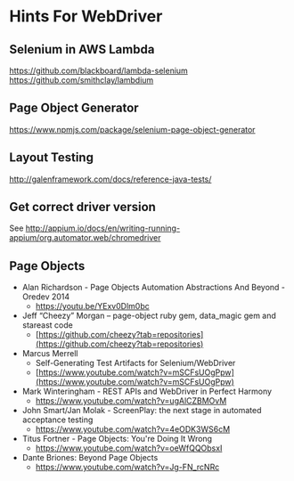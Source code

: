 # Hints For WebDriver

## Selenium in AWS Lambda
https://github.com/blackboard/lambda-selenium
https://github.com/smithclay/lambdium

## Page Object Generator
https://www.npmjs.com/package/selenium-page-object-generator

## Layout Testing
http://galenframework.com/docs/reference-java-tests/

## Get correct driver version

See http://appium.io/docs/en/writing-running-appium/org.automator.web/chromedriver

## Page Objects

* Alan Richardson - Page Objects Automation Abstractions And Beyond - Oredev 2014  
    * https://youtu.be/YExv0Dlm0bc
* Jeff “Cheezy” Morgan – page-object ruby gem, data_magic gem and stareast code
    *   [https://github.com/cheezy?tab=repositories](https://github.com/cheezy?tab=repositories)
* Marcus Merrell
    *   Self-Generating Test Artifacts for Selenium/WebDriver
    *   [https://www.youtube.com/watch?v=mSCFsUOgPpw](https://www.youtube.com/watch?v=mSCFsUOgPpw)
* Mark Winteringham - REST APIs and WebDriver in Perfect Harmony
    * https://www.youtube.com/watch?v=ugAlCZBMOvM
* John Smart/Jan Molak - ScreenPlay: the next stage in automated acceptance testing
    * https://www.youtube.com/watch?v=4eODK3WS6cM
* Titus Fortner - Page Objects: You're Doing It Wrong
    * https://www.youtube.com/watch?v=oeWfQQObsxI
* Dante Briones: Beyond Page Objects    
    * https://www.youtube.com/watch?v=Jg-FN_rcNRc    
    